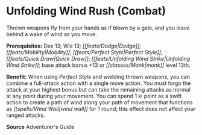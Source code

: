 ﻿---
cssclass: [feats]

---
# Unfolding Wind Rush (Combat)

Thrown weapons fly from your hands as if blown by a gale, and you leave behind a wake of wind as you move.

**Prerequisites:** Dex 13; Wis 13; _[[feats/Dodge|Dodge]]_; _[[feats/Mobility|Mobility]]_; _[[feats/Perfect Style|Perfect Style]]_; _[[feats/Quick Draw|Quick Draw]]_; _[[feats/Unfolding Wind Strike|Unfolding Wind Strike]]_; base attack bonus +13 or _[[classes/Monk|monk]]_ level 13th.

**Benefit:** When using _Perfect Style_ and wielding thrown weapons, you can combine a full-attack action with a single move action. You must forgo the attack at your highest bonus but can take the remaining attacks as normal at any point during your movement. You can spend 1 ki point as a swift action to create a path of wind along your path of movement that functions as _[[spells/Wind Wall|wind wall]]_ for 1 round; this effect does not affect your ranged attacks.

**Source** Adventurer's Guide